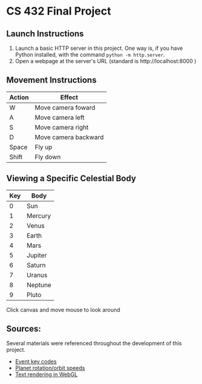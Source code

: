 # CS 432 Final Project
## Launch Instructions
1.  Launch a basic HTTP server in this project. One way is, if you have Python installed, with the command `python -m http.server`.
2.  Open a webpage at the server's URL (standard is http://localhost:8000 )

## Movement Instructions
| Action        | Effect
|---------------|--------------------------------------------------------------------------
| W             | Move camera foward
| A             | Move camera left
| S             | Move camera right
| D             | Move camera backward
| Space         | Fly up
| Shift         | Fly down

## Viewing a Specific Celestial Body
| Key        | Body
|------------|--------------------------------------------------------------------------
| 0          | Sun
| 1          | Mercury
| 2          | Venus
| 3          | Earth
| 4          | Mars
| 5          | Jupiter
| 6          | Saturn
| 7          | Uranus
| 8          | Neptune
| 9          | Pluto

Click canvas and move mouse to look around

## Sources:
Several materials were referenced throughout the development of this project.
- [Event key codes](https://developer.mozilla.org/en-US/docs/Web/API/KeyboardEvent/keyCode)
- [Planet rotation/orbit speeds](https://nssdc.gsfc.nasa.gov/planetary/factsheet/)
- [Text rendering in WebGL](https://webglfundamentals.org/webgl/lessons/webgl-text-canvas2d.html)
